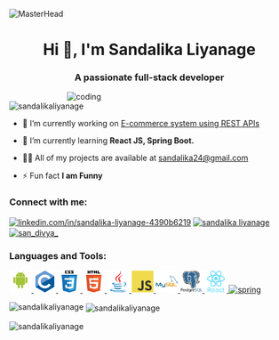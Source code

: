 ![MasterHead](https://static.vecteezy.com/system/resources/previews/010/837/858/non_2x/happy-halloween-banner-or-party-invitation-with-cute-ghosts-in-different-costumes-kawaii-spooky-character-for-children-flat-illustration-vector.jpg)
<h1 align="center">Hi 👋, I'm Sandalika Liyanage</h1>
<h3 align="center">A passionate full-stack developer</h3>
<img align="right" alt="coding" width="400" src="https://mir-s3-cdn-cf.behance.net/project_modules/hd/06f21a161921919.63cd7887d0a70.gif">
<p align="left"> <img src="https://komarev.com/ghpvc/?username=sandalikaliyanage&label=Profile%20views&color=0e75b6&style=flat" alt="sandalikaliyanage" /> </p>

- 🔭 I’m currently working on [E-commerce system using REST APIs](https://github.com/SupuniAbeysinghe/Software-Architecture-Group-Project.git)

- 🌱 I’m currently learning **React JS, Spring Boot.**

- 👨‍💻 All of my projects are available at [sandalika24@gmail.com](sandalika24@gmail.com)

- ⚡ Fun fact **I am Funny**

<h3 align="left">Connect with me:</h3>
<p align="left">
<a href="https://linkedin.com/in/linkedin.com/in/sandalika-liyanage-4390b6219" target="blank"><img align="center" src="https://raw.githubusercontent.com/rahuldkjain/github-profile-readme-generator/master/src/images/icons/Social/linked-in-alt.svg" alt="linkedin.com/in/sandalika-liyanage-4390b6219" height="30" width="40" /></a>
<a href="https://fb.com/sandalika liyanage" target="blank"><img align="center" src="https://raw.githubusercontent.com/rahuldkjain/github-profile-readme-generator/master/src/images/icons/Social/facebook.svg" alt="sandalika liyanage" height="30" width="40" /></a>
<a href="https://instagram.com/san_divya_" target="blank"><img align="center" src="https://raw.githubusercontent.com/rahuldkjain/github-profile-readme-generator/master/src/images/icons/Social/instagram.svg" alt="san_divya_" height="30" width="40" /></a>
</p>

<h3 align="left">Languages and Tools:</h3>
<p align="left"> <a href="https://developer.android.com" target="_blank" rel="noreferrer"> <img src="https://raw.githubusercontent.com/devicons/devicon/master/icons/android/android-original-wordmark.svg" alt="android" width="40" height="40"/> </a> <a href="https://www.cprogramming.com/" target="_blank" rel="noreferrer"> <img src="https://raw.githubusercontent.com/devicons/devicon/master/icons/c/c-original.svg" alt="c" width="40" height="40"/> </a> <a href="https://www.w3schools.com/css/" target="_blank" rel="noreferrer"> <img src="https://raw.githubusercontent.com/devicons/devicon/master/icons/css3/css3-original-wordmark.svg" alt="css3" width="40" height="40"/> </a> <a href="https://www.w3.org/html/" target="_blank" rel="noreferrer"> <img src="https://raw.githubusercontent.com/devicons/devicon/master/icons/html5/html5-original-wordmark.svg" alt="html5" width="40" height="40"/> </a> <a href="https://www.java.com" target="_blank" rel="noreferrer"> <img src="https://raw.githubusercontent.com/devicons/devicon/master/icons/java/java-original.svg" alt="java" width="40" height="40"/> </a> <a href="https://developer.mozilla.org/en-US/docs/Web/JavaScript" target="_blank" rel="noreferrer"> <img src="https://raw.githubusercontent.com/devicons/devicon/master/icons/javascript/javascript-original.svg" alt="javascript" width="40" height="40"/> </a> <a href="https://www.mysql.com/" target="_blank" rel="noreferrer"> <img src="https://raw.githubusercontent.com/devicons/devicon/master/icons/mysql/mysql-original-wordmark.svg" alt="mysql" width="40" height="40"/> </a> <a href="https://www.postgresql.org" target="_blank" rel="noreferrer"> <img src="https://raw.githubusercontent.com/devicons/devicon/master/icons/postgresql/postgresql-original-wordmark.svg" alt="postgresql" width="40" height="40"/> </a> <a href="https://reactjs.org/" target="_blank" rel="noreferrer"> <img src="https://raw.githubusercontent.com/devicons/devicon/master/icons/react/react-original-wordmark.svg" alt="react" width="40" height="40"/> </a> <a href="https://spring.io/" target="_blank" rel="noreferrer"> <img src="https://www.vectorlogo.zone/logos/springio/springio-icon.svg" alt="spring" width="40" height="40"/> </a> </p>

<p><img align="left" src="https://github-readme-stats.vercel.app/api/top-langs?username=sandalikaliyanage&show_icons=true&locale=en&layout=compact" alt="sandalikaliyanage" /></p>

<p>&nbsp;<img align="center" src="https://github-readme-stats.vercel.app/api?username=sandalikaliyanage&show_icons=true&locale=en" alt="sandalikaliyanage" /></p>

<p><img align="center" src="https://github-readme-streak-stats.herokuapp.com/?user=sandalikaliyanage&" alt="sandalikaliyanage" /></p>
